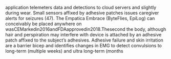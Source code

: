 application telemeters data and detections to cloud servers and slightly during wear. Small sensors affixed by adhesive patches
issues caregiver alerts for seizures (47). The Empatica Embrace (ByteFlies, EpiLog) can conceivably be placed anywhere on
wasCEMarkedin2016andFDAapprovedin2018.Thesecond the body, although hair and perspiration may interfere with
device is attached by an adhesive patch affixed to the subject’s adhesives. Adhesive failure and skin irritation are a barrier
bicep and identifies changes in EMG to detect convulsions to long-term (multiple weeks) and ultra long-term (months